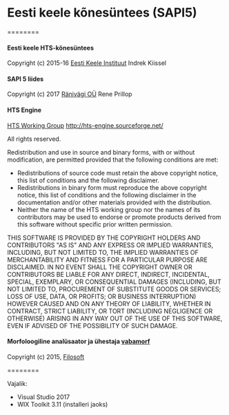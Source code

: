 # Eesti keele kõnesüntees (SAPI5)
========

#### Eesti keele HTS-kõnesüntees
Copyright (c) 2015-16 [Eesti Keele Instituut](http://www.eki.ee/)
Indrek Kiissel     

#### SAPI 5 liides
Copyright (c) 2017 [Ränivägi OÜ](http://www.ränivägi.ee/)
Rene Prillop
	
#### HTS Engine
[HTS Working Group](http://hts-engine.sourceforge.net/)
http://hts-engine.sourceforge.net/

All rights reserved.

Redistribution and use in source and binary forms, with or
without modification, are permitted provided that the following
conditions are met:
- Redistributions of source code must retain the above copyright
notice, this list of conditions and the following disclaimer.
- Redistributions in binary form must reproduce the above
copyright notice, this list of conditions and the following
disclaimer in the documentation and/or other materials provided
with the distribution.
- Neither the name of the HTS working group nor the names of its
contributors may be used to endorse or promote products derived
from this software without specific prior written permission.

THIS SOFTWARE IS PROVIDED BY THE COPYRIGHT HOLDERS AND
CONTRIBUTORS "AS IS" AND ANY EXPRESS OR IMPLIED WARRANTIES,
INCLUDING, BUT NOT LIMITED TO, THE IMPLIED WARRANTIES OF
MERCHANTABILITY AND FITNESS FOR A PARTICULAR PURPOSE ARE
DISCLAIMED. IN NO EVENT SHALL THE COPYRIGHT OWNER OR CONTRIBUTORS
BE LIABLE FOR ANY DIRECT, INDIRECT, INCIDENTAL, SPECIAL,
EXEMPLARY, OR CONSEQUENTIAL DAMAGES (INCLUDING, BUT NOT LIMITED
TO, PROCUREMENT OF SUBSTITUTE GOODS OR SERVICES; LOSS OF USE,
DATA, OR PROFITS; OR BUSINESS INTERRUPTION) HOWEVER CAUSED AND ON
ANY THEORY OF LIABILITY, WHETHER IN CONTRACT, STRICT LIABILITY,
OR TORT (INCLUDING NEGLIGENCE OR OTHERWISE) ARISING IN ANY WAY
OUT OF THE USE OF THIS SOFTWARE, EVEN IF ADVISED OF THE
POSSIBILITY OF SUCH DAMAGE.

#### Morfoloogiline analüsaator ja ühestaja [vabamorf](https://github.com/Filosoft/vabamorf)
Copyright (c) 2015, [Filosoft](http://www.filosoft.ee/)

========

Vajalik:
- Visual Studio 2017
- WIX Toolkit 3.11 (installeri jaoks)
